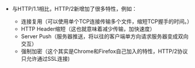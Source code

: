 * 与HTTP/1.1相比，HTTP/2新增加了很多特性，例如：

  - 连接复用（可以使用单个TCP连接传输多个文件，缩短TCP握手的时间。）
  - HTTP Header缩短（这也就意味着减少传输，加快速度）
  - Server Push（服务器推送，将以往的客户端单方向请求服务器变成双向交互）
  - 强制加密（这个其实是Chrome和Firefox自己加入的特性，HTTP/2协议只允许通过SSL连接)
